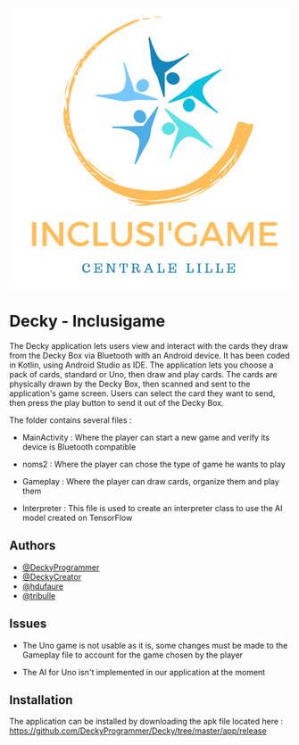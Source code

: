 
![Logo](https://github.com/DeckyProgrammer/Decky/blob/master/Inclusi'game.png)


# Decky - Inclusigame

The Decky application lets users view and interact with the cards they draw from the Decky Box via Bluetooth with an Android device. It has been coded in Kotlin, using Android Studio as IDE.
The application lets you choose a pack of cards, standard or Uno, then draw and play cards. The cards are physically drawn by the Decky Box, then scanned and sent to the application's game screen. Users can select the card they want to send, then press the play button to send it out of the Decky Box.

The folder contains several files :

- MainActivity :
Where the player can start a new game and verify its device is Bluetooth compatible

- noms2 : 
Where the player can chose the type of game he wants to play

- Gameplay :
Where the player can draw cards, organize them and play them

- Interpreter : 
This file is used to create an interpreter class to use the AI model created on TensorFlow





## Authors

- [@DeckyProgrammer](https://www.github.com/DeckyProgrammer)
- [@DeckyCreator](https://www.github.com/DeckyCreator)
- [@hdufaure](https://www.github.com/hdufaure)
- [@tribulle](https://www.github.com/tribulle)
## Issues

- The Uno game is not usable as it is, some changes must be made to the Gameplay file to account for the game chosen by the player

- The AI for Uno isn't implemented in our application at the moment
## Installation

The application can be installed by downloading the apk file located here :
https://github.com/DeckyProgrammer/Decky/tree/master/app/release
    